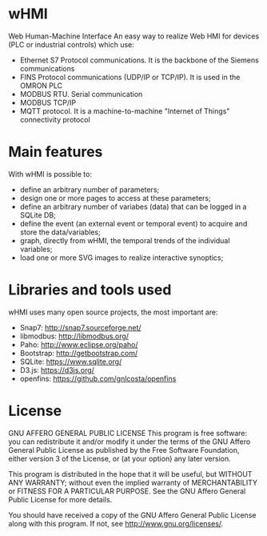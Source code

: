 # wHMI
Web Human-Machine Interface
An easy way to realize Web HMI for devices (PLC or industrial controls) which use:
 * Ethernet S7 Protocol communications. It is the backbone of the Siemens communications
 * FINS Protocol communications (UDP/IP or TCP/IP). It is used in the OMRON PLC
 * MODBUS RTU. Serial communication
 * MODBUS TCP/IP
 * MQTT protocol. It is a machine-to-machine "Internet of Things" connectivity protocol


# Main features
With wHMI is possible to:
 * define an arbitrary number of parameters;
 * design one or more pages to access at these parameters;
 * define an arbitrary number of variabes (data) that can be logged in a SQLite DB;
 * define the event (an external event or temporal event) to acquire and store the data/variables;
 * graph, directly from wHMI, the temporal trends of the individual variables;
 * load one or more SVG images to realize interactive synoptics;
    

# Libraries and tools used
wHMI uses many open source projects, the most important are:
 * Snap7: http://snap7.sourceforge.net/
 * libmodbus: http://libmodbus.org/
 * Paho: http://www.eclipse.org/paho/
 * Bootstrap: http://getbootstrap.com/
 * SQLite: https://www.sqlite.org/
 * D3.js: https://d3js.org/
 * openfins: https://github.com/gnlcosta/openfins


# License
GNU AFFERO GENERAL PUBLIC LICENSE
This program is free software: you can redistribute it and/or modify
it under the terms of the GNU Affero General Public License as
published by the Free Software Foundation, either version 3 of the
License, or (at your option) any later version.

This program is distributed in the hope that it will be useful,
but WITHOUT ANY WARRANTY; without even the implied warranty of
MERCHANTABILITY or FITNESS FOR A PARTICULAR PURPOSE.  See the
GNU Affero General Public License for more details.

You should have received a copy of the GNU Affero General Public License
along with this program.  If not, see <http://www.gnu.org/licenses/>.
